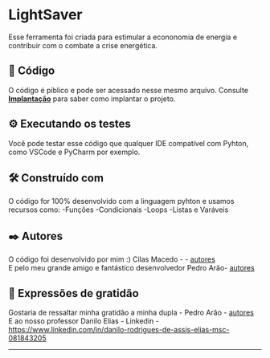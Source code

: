 # LightSaver

Esse ferramenta foi criada para estimular a econonomia de energia e contribuir com o combate a crise energética.

## 🚀 Código

O código é píblico e pode ser acessado nesse mesmo arquivo.
Consulte **[Implantação](#-implanta%C3%A7%C3%A3o)** para saber como implantar o projeto.

## ⚙️ Executando os testes

Você pode testar esse código que qualquer IDE compatível com Pyhton, como VSCode e PyCharm por exemplo. 

## 🛠️ Construído com

O código for 100% desenvolvido com a linguagem pyhton e usamos recursos como:
-Funções
-Condicionais
-Loops
-Listas e Varáveis

## ✒️ Autores

O código foi desenvolvido por mim :) Cilas Macedo - - [autores](https://github.com/DevCilas)\
E pelo meu grande amigo e fantástico desenvolvedor Pedro Arão- [autores](https://github.com/pedrobaquini)



## 🎁 Expressões de gratidão

Gostaria de ressaltar minha gratidão a minha dupla - Pedro Arão - [autores](https://github.com/pedrobaquini)\
E ao nosso professor Danilo Elias - Linkedin - https://www.linkedin.com/in/danilo-rodrigues-de-assis-elias-msc-081843205




---
